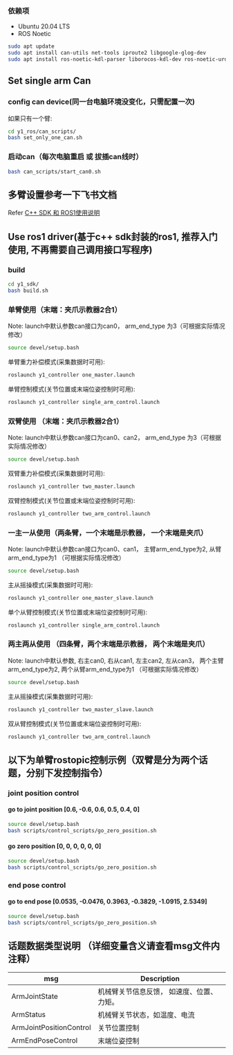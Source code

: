 ### 依赖项
  - Ubuntu 20.04 LTS
  - ROS Noetic

  ```sh
  sudo apt update
  sudo apt install can-utils net-tools iproute2 libgoogle-glog-dev
  sudo apt install ros-noetic-kdl-parser liborocos-kdl-dev ros-noetic-urdf ros-noetic-trac-ik
  ```

## Set single arm Can
### config can device(同一台电脑环境没变化，只需配置一次)
  如果只有一个臂:
  ```sh
  cd y1_ros/can_scripts/
  bash set_only_one_can.sh
  ```
### 启动can（每次电脑重启 或 拔插can线时）
  ```sh
  bash can_scripts/start_can0.sh
  ```

## 多臂设置参考一下飞书文档
Refer [C++ SDK 和 ROS1使用说明](https://p05rcnnjwft.feishu.cn/wiki/NfQbwougEi7YSAkW330cW1elnBb)

## Use ros1 driver(基于c++ sdk封装的ros1, 推荐入门使用, 不再需要自己调用接口写程序)

### build
  ```sh
  cd y1_sdk/
  bash build.sh
  ```

### 单臂使用（末端：夹爪示教器2合1）
  Note: launch中默认参数can接口为can0， arm_end_type 为3（可根据实际情况修改）
  ```sh
  source devel/setup.bash
  ```

  单臂重力补偿模式(采集数据时可用):
  ```sh
  roslaunch y1_controller one_master.launch
  ```

  单臂控制模式(关节位置或末端位姿控制时可用):
  ```sh
  roslaunch y1_controller single_arm_control.launch
  ```

### 双臂使用 （末端：夹爪示教器2合1）
  Note: launch中默认参数can接口为can0、can2， arm_end_type 为3（可根据实际情况修改）
  ```sh
  source devel/setup.bash
  ```
  双臂重力补偿模式(采集数据时可用):
  ```sh
  roslaunch y1_controller two_master.launch
  ```
  双臂控制模式(关节位置或末端位姿控制时可用):
  ```sh
  roslaunch y1_controller two_arm_control.launch
  ```

### 一主一从使用（两条臂，一个末端是示教器， 一个末端是夹爪）
  Note: launch中默认参数can接口为can0、can1， 
  主臂arm_end_type为2, 从臂arm_end_type为1 （可根据实际情况修改）
  ```sh
  source devel/setup.bash
  ```
  主从摇操模式(采集数据时可用):
  ```sh
  roslaunch y1_controller one_master_slave.launch
  ```
  单个从臂控制模式(关节位置或末端位姿控制时可用):
  ```sh
  roslaunch y1_controller single_arm_control.launch
  ```

### 两主两从使用 （四条臂，两个末端是示教器， 两个末端是夹爪）
  Note: launch中默认参数, 右主can0, 右从can1, 左主can2, 左从can3， 
  两个主臂arm_end_type为2, 两个从臂arm_end_type为1 （可根据实际情况修改）
  ```sh
  source devel/setup.bash
  ```
  主从摇操模式(采集数据时可用):
  ```sh
  roslaunch y1_controller two_master_slave.launch
  ```
  双从臂控制模式(关节位置或末端位姿控制时可用):
  ```sh
  roslaunch y1_controller two_arm_control.launch
  ```

## 以下为单臂rostopic控制示例（双臂是分为两个话题，分别下发控制指令）
### joint position control

#### go to joint position [0.6, -0.6, 0.6, 0.5, 0.4, 0]
  ```sh
  source devel/setup.bash
  bash scripts/control_scripts/go_zero_position.sh
  ```

#### go zero position [0, 0, 0, 0, 0, 0]
  ```sh
  source devel/setup.bash
  bash scripts/control_scripts/go_zero_position.sh
  ```

### end pose control

#### go to end pose [0.0535, -0.0476, 0.3963, -0.3829, -1.0915, 2.5349]
  ```sh
  source devel/setup.bash
  bash scripts/control_scripts/go_zero_position.sh
  ```

## 话题数据类型说明 （详细变量含义请查看msg文件内注释）

| msg                     | Description                       |
| ----------------------- | --------------------------------- |
| ArmJointState           | 机械臂关节信息反馈， 如速度、位置、力矩。|  
| ArmStatus               | 机械臂关节状态，如温度、电流           |
| ArmJointPositionControl | 关节位置控制                        |
| ArmEndPoseControl       | 末端位姿控制                        |

